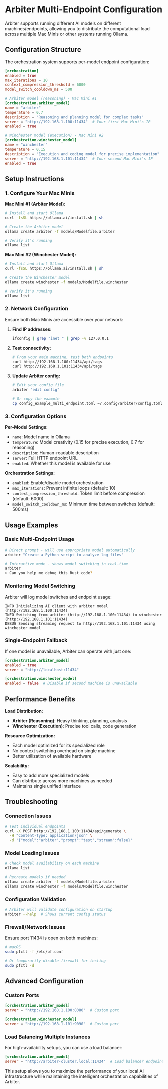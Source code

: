 # Arbiter Multi-Endpoint Configuration

Arbiter supports running different AI models on different machines/endpoints, allowing you to distribute the computational load across multiple Mac Minis or other systems running Ollama.

## Configuration Structure

The orchestration system supports per-model endpoint configuration:

```toml
[orchestration]
enabled = true
max_iterations = 10
context_compression_threshold = 6000
model_switch_cooldown_ms = 500

# Arbiter model (reasoning) - Mac Mini #1
[orchestration.arbiter_model]
name = "arbiter"
temperature = 0.7
description = "Reasoning and planning model for complex tasks"
server = "http://192.168.1.100:11434"  # Your first Mac Mini's IP
enabled = true

# Winchester model (execution) - Mac Mini #2  
[orchestration.winchester_model]
name = "winchester"
temperature = 0.15
description = "Execution and coding model for precise implementation"
server = "http://192.168.1.101:11434"  # Your second Mac Mini's IP
enabled = true
```

## Setup Instructions

### 1. Configure Your Mac Minis

**Mac Mini #1 (Arbiter Model):**
```bash
# Install and start Ollama
curl -fsSL https://ollama.ai/install.sh | sh

# Create the Arbiter model
ollama create arbiter -f models/Modelfile.arbiter

# Verify it's running
ollama list
```

**Mac Mini #2 (Winchester Model):**
```bash
# Install and start Ollama
curl -fsSL https://ollama.ai/install.sh | sh

# Create the Winchester model  
ollama create winchester -f models/Modelfile.winchester

# Verify it's running
ollama list
```

### 2. Network Configuration

Ensure both Mac Minis are accessible over your network:

1. **Find IP addresses:**
   ```bash
   ifconfig | grep "inet " | grep -v 127.0.0.1
   ```

2. **Test connectivity:**
   ```bash
   # From your main machine, test both endpoints
   curl http://192.168.1.100:11434/api/tags
   curl http://192.168.1.101:11434/api/tags
   ```

3. **Update Arbiter config:**
   ```bash
   # Edit your config file
   arbiter "edit config"
   
   # Or copy the example
   cp config_example_multi_endpoint.toml ~/.config/arbiter/config.toml
   ```

### 3. Configuration Options

**Per-Model Settings:**
- `name`: Model name in Ollama
- `temperature`: Model creativity (0.15 for precise execution, 0.7 for reasoning)
- `description`: Human-readable description
- `server`: Full HTTP endpoint URL
- `enabled`: Whether this model is available for use

**Orchestration Settings:**
- `enabled`: Enable/disable model orchestration
- `max_iterations`: Prevent infinite loops (default: 10)
- `context_compression_threshold`: Token limit before compression (default: 6000)
- `model_switch_cooldown_ms`: Minimum time between switches (default: 500ms)

## Usage Examples

### Basic Multi-Endpoint Usage

```bash
# Direct prompt - will use appropriate model automatically
arbiter "Create a Python script to analyze log files"

# Interactive mode - shows model switching in real-time
arbiter
> Can you help me debug this Rust code?
```

### Monitoring Model Switching

Arbiter will log model switches and endpoint usage:

```
INFO Initializing AI client with arbiter model (http://192.168.1.100:11434)
INFO Switching from arbiter (http://192.168.1.100:11434) to winchester (http://192.168.1.101:11434)
DEBUG Sending streaming request to http://192.168.1.101:11434 using winchester model
```

### Single-Endpoint Fallback

If one model is unavailable, Arbiter can operate with just one:

```toml
[orchestration.arbiter_model]
enabled = true
server = "http://localhost:11434"

[orchestration.winchester_model]  
enabled = false  # Disable if second machine is unavailable
```

## Performance Benefits

**Load Distribution:**
- **Arbiter (Reasoning)**: Heavy thinking, planning, analysis
- **Winchester (Execution)**: Precise tool calls, code generation

**Resource Optimization:**
- Each model optimized for its specialized role
- No context switching overhead on single machine
- Better utilization of available hardware

**Scalability:**
- Easy to add more specialized models
- Can distribute across more machines as needed
- Maintains single unified interface

## Troubleshooting

### Connection Issues

```bash
# Test individual endpoints
curl -X POST http://192.168.1.100:11434/api/generate \
  -H "Content-Type: application/json" \
  -d '{"model":"arbiter","prompt":"test","stream":false}'
```

### Model Loading Issues

```bash
# Check model availability on each machine
ollama list

# Recreate models if needed
ollama create arbiter -f models/Modelfile.arbiter
ollama create winchester -f models/Modelfile.winchester
```

### Configuration Validation

```bash
# Arbiter will validate configuration on startup
arbiter --help  # Shows current config status
```

### Firewall/Network Issues

Ensure port 11434 is open on both machines:

```bash
# macOS
sudo pfctl -f /etc/pf.conf

# Or temporarily disable firewall for testing
sudo pfctl -d
```

## Advanced Configuration

### Custom Ports

```toml
[orchestration.arbiter_model]
server = "http://192.168.1.100:8080"  # Custom port

[orchestration.winchester_model]
server = "http://192.168.1.101:9090"  # Custom port
```

### Load Balancing Multiple Instances

For high-availability setups, you can use a load balancer:

```toml
[orchestration.arbiter_model]
server = "http://arbiter-cluster.local:11434"  # Load balancer endpoint
```

This setup allows you to maximize the performance of your local AI infrastructure while maintaining the intelligent orchestration capabilities of Arbiter.